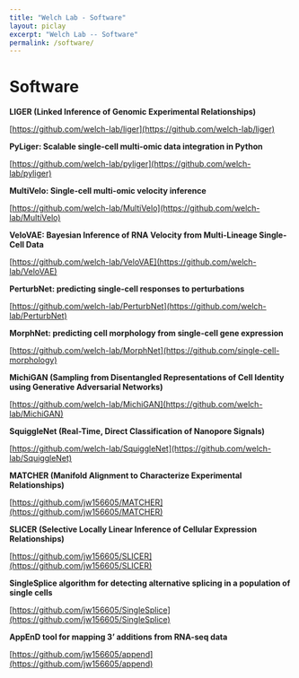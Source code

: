 ```yaml
---
title: "Welch Lab - Software"
layout: piclay
excerpt: "Welch Lab -- Software"
permalink: /software/
---
```


# Software

**LIGER (Linked Inference of Genomic Experimental Relationships)**

[https://github.com/welch-lab/liger](https://github.com/welch-lab/liger)

**PyLiger: Scalable single-cell multi-omic data integration in Python**

[https://github.com/welch-lab/pyliger](https://github.com/welch-lab/pyliger)

**MultiVelo: Single-cell multi-omic velocity inference**

[https://github.com/welch-lab/MultiVelo](https://github.com/welch-lab/MultiVelo)

**VeloVAE: Bayesian Inference of RNA Velocity from Multi-Lineage Single-Cell Data**

[https://github.com/welch-lab/VeloVAE](https://github.com/welch-lab/VeloVAE)

**PerturbNet: predicting single-cell responses to perturbations**

[https://github.com/welch-lab/PerturbNet](https://github.com/welch-lab/PerturbNet)

**MorphNet: predicting cell morphology from single-cell gene expression**

[https://github.com/welch-lab/MorphNet](https://github.com/single-cell-morphology)

**MichiGAN (Sampling from Disentangled Representations of Cell Identity using Generative Adversarial Networks)**

[https://github.com/welch-lab/MichiGAN](https://github.com/welch-lab/MichiGAN)

**SquiggleNet (Real-Time, Direct Classification of Nanopore Signals)**

[https://github.com/welch-lab/SquiggleNet](https://github.com/welch-lab/SquiggleNet)

**MATCHER (Manifold Alignment to Characterize Experimental Relationships)**

[https://github.com/jw156605/MATCHER](https://github.com/jw156605/MATCHER)

**SLICER (Selective Locally Linear Inference of Cellular Expression Relationships)**

[https://github.com/jw156605/SLICER](https://github.com/jw156605/SLICER)

**SingleSplice algorithm for detecting alternative splicing in a population of single cells**

[https://github.com/jw156605/SingleSplice](https://github.com/jw156605/SingleSplice)

**AppEnD tool for mapping 3’ additions from RNA-seq data**

[https://github.com/jw156605/append](https://github.com/jw156605/append)
